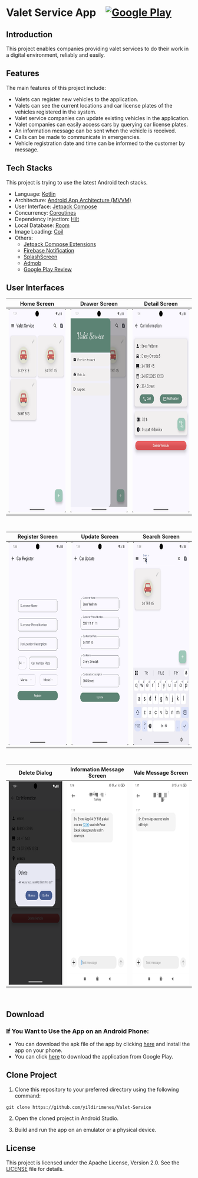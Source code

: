 # Valet Service App &nbsp;&nbsp; <a href="https://play.google.com/store/apps/details?id=com.enons.vehicleapp"><img src="https://upload.wikimedia.org/wikipedia/commons/7/78/Google_Play_Store_badge_EN.svg" alt="Google Play" style="width:100px;"/></a>

## Introduction
This project enables companies providing valet services to do their work in a digital environment, reliably and easily.

## Features

The main features of this project include:

- Valets can register new vehicles to the application.
-	Valets can see the current locations and car license plates of the vehicles registered in the system.
-	Valet service companies can update existing vehicles in the application.
-	Valet companies can easily access cars by querying car license plates.
-   An information message can be sent when the vehicle is received.
-   Calls can be made to communicate in emergencies.
-   Vehicle registration date and time can be informed to the customer by message.


## Tech Stacks

This project is trying to use the latest Android tech stacks.

- Language: [Kotlin](https://kotlinlang.org)
- Architecture: [Android App Architecture (MVVM) ](https://developer.android.com/topic/architecture)
- User Interface: [Jetpack Compose](https://developer.android.com/jetpack/compose)
- Concurrency: [Coroutines](https://kotlinlang.org/docs/coroutines-overview.html)
- Dependency Injection: [Hilt](https://developer.android.com/training/dependency-injection/hilt-android)
- Local Database: [Room](https://developer.android.com/training/data-storage/room)
- Image Loading: [Coil](https://coil-kt.github.io) 
- Others:
  - [Jetpack Compose Extensions](https://google.github.io/accompanist)
  - [Firebase Notification](https://firebase.google.com/docs/cloud-messaging?hl=tr)
  - [SplashScreen](https://developer.android.com/develop/ui/views/launch/splash-screen)
  - [Admob](https://admob.google.com/intl/tr/home/)
  - [Google Play Review](https://developer.android.com/guide/playcore/in-app-review)
  
## User Interfaces
| Home Screen | Drawer Screen | Detail Screen |
| ----- | ------------ | ------------ |
|<img src="images/category_page.png" width="250" height="550">|<img src="images/drawer_page.png" width="250" height="550">|<img src="images/car_detail.png" width="250" height="550">|

</br>

| Register Screen | Update Screen | Search Screen |
| ----- | ------------ | ------------ |
|<img src="images/car_register.png" width="250" height="550">|<img src="images/car_update.png" width="250" height="550">|<img src="images/car_search.png" width="250" height="550">|

</br>

| Delete Dialog | Information Message Screen | Vale Message Screen |
| ----- | ------------ | ------------ |
|<img src="images/car_delete.png" width="250" height="550">|<img src="images/car_information_message.jpeg" width="250" height="550">|<img src="images/vale_message.jpeg" width="250" height="550">|

</br>

## Download

### If You Want to Use the App on an Android Phone:

* You can download the apk file of the app by clicking [here](https://drive.google.com/drive/folders/18cOxlrR9eJNvtUxZmmBriI-itHjHCdRg?usp=sharing) and install the app on your phone.
* You can click [here](https://play.google.com/store/apps/details?id=com.enons.vehicleapp) to download the application from Google Play.

## Clone Project

1. Clone this repository to your preferred directory using the following command:

```
git clone https://github.com/yildirimenes/Valet-Service
```
2. Open the cloned project in Android Studio.

3. Build and run the app on an emulator or a physical device.


## License
This project is licensed under the Apache License, Version 2.0. See the [LICENSE](LICENSE) file for details.
